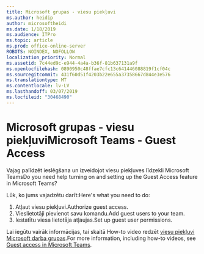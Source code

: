 ```yaml
---
title: Microsoft grupas - viesu piekļuvi
ms.author: heidip
author: microsoftheidi
ms.date: 1/18/2019
ms.audience: ITPro
ms.topic: article
ms.prod: office-online-server
ROBOTS: NOINDEX, NOFOLLOW
localization_priority: Normal
ms.assetid: 7c44ed9c-e944-4a4a-b36f-81b637131a9f
ms.openlocfilehash: 0890950c48ffae7cfc13c641446088819f1cf04c
ms.sourcegitcommit: 431f60d51f4203b22e655a37358667d844e3e576
ms.translationtype: MT
ms.contentlocale: lv-LV
ms.lasthandoff: 03/07/2019
ms.locfileid: "30468490"
---
```

# <a name="microsoft-teams---guest-access"></a><span data-ttu-id="7081a-102">Microsoft grupas - viesu piekļuvi</span><span class="sxs-lookup"><span data-stu-id="7081a-102">Microsoft Teams - Guest Access</span></span>

<span data-ttu-id="7081a-103">Vajag palīdzēt ieslēgšana un izveidojot viesu piekļuves līdzekli Microsoft Teams</span><span class="sxs-lookup"><span data-stu-id="7081a-103">Do you need help turning on and setting up the Guest Access feature in Microsoft Teams?</span></span>

<span data-ttu-id="7081a-104">Lūk, ko jums vajadzētu darīt:</span><span class="sxs-lookup"><span data-stu-id="7081a-104">Here's what you need to do:</span></span>

1. <span data-ttu-id="7081a-105">Atļaut viesu piekļuvi.</span><span class="sxs-lookup"><span data-stu-id="7081a-105">Authorize guest access.</span></span>
1. <span data-ttu-id="7081a-106">Vieslietotāji pievienot savu komandu.</span><span class="sxs-lookup"><span data-stu-id="7081a-106">Add guest users to your team.</span></span>
1. <span data-ttu-id="7081a-107">Iestatītu viesa lietotāja atļaujas.</span><span class="sxs-lookup"><span data-stu-id="7081a-107">Set up guest user permissions.</span></span>

<span data-ttu-id="7081a-108">Lai iegūtu vairāk informācijas, tai skaitā How-to video redzēt [viesu piekļuvi Microsoft darba grupas](https://docs.microsoft.com/en-us/microsoftteams/guest-access).</span><span class="sxs-lookup"><span data-stu-id="7081a-108">For more information, including how-to videos, see [Guest access in Microsoft Teams](https://docs.microsoft.com/en-us/microsoftteams/guest-access).</span></span>

